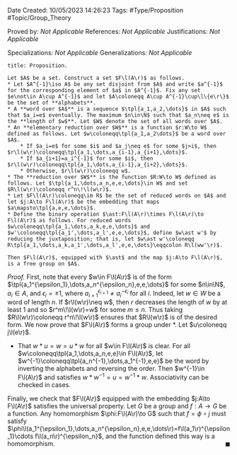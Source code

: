 <div class="topSpace"></div>

Date Created: 10/05/2023 14:26:23
Tags: #Type/Proposition #Topic/Group_Theory

Proved by: <i>Not Applicable</i>
References: <i>Not Applicable</i>
Justifications: <i>Not Applicable</i>

Specializations: <i>Not Applicable</i>
Generalizations: <i>Not Applicable</i>

``` ad-Proposition
title: Proposition.

Let $A$ be a set. Construct a set $F\l(A\r)$ as follows.
* Let $A^{-1}\iso A$ be any set disjoint from $A$ and write $a^{-1}$ for the corresponding element of $a$ in $A^{-1}$. Fix any set $e\not\in A\cup A^{-1}$ and let $A\coloneqq A\cup A^{-1}\cup\l\{e\r\}$ be the set of **alphabets**.
* A **word over $A$** is a sequence $\tpl{a_1,a_2,\dots}$ in $A$ such that $a_i=e$ eventually. The maximum $n\in\N$ such that $a_n\neq e$ is the **length of $w$**. Let $W$ denote the set of all words over $A$.
* An **elementary reduction over $W$** is a function $r:W\to W$ defined as follows. Let $w\coloneqq\tpl{a_1,a_2\dots}$ be a word over $A$.
    * If $a_i=e$ for some $i$ and $a_j\neq e$ for some $j>i$, then $r\l(w\r)\coloneqq\tpl{a_1,\dots,a_{i-1},a_{i+1},\dots}$.
    * If $a_{i+1}=a_i^{-1}$ for some $i$, then $r\l(w\r)\coloneqq\tpl{a_1,\dots,a_{i-1},a_{i+2},\dots}$.
    * Otherwise, $r\l(w\r)\coloneqq w$.
* The **reduction over $W$** is the function $R:W\to W$ defined as follows. Let $\tpl{a_1,\dots,a_n,e,e,\dots}\in W$ and set $R\l(w\r)\coloneqq r^n\!\l(w\r)$.
* Let $F\l(A\r)\coloneqq\im R$ be the set of reduced words on $A$ and let $j:A\to F\l(A\r)$ be the embedding that maps $a\mapsto\tpl{a,e,e,\dots}$.
* Define the binary operation $\ast:F\l(A\r)\times F\l(A\r)\to F\l(A\r)$ as follows. For reduced words $w\coloneqq\tpl{a_1,\dots,a_k,e,e,\dots}$ and $w'\coloneqq\tpl{a_1',\dots,a_l',e,e,\dots}$, define $w\ast w'$ by reducing the juxtaposition; that is, let $w\ast w'\coloneqq R\tpl{a_1,\dots,a_k,a_1',\dots,a_l',e,e,\dots}\eqqcolon R\l(ww'\r)$.

Then $F\l(A\r)$, equipped with $\ast$ and the map $j:A\to F\l(A\r)$, is a free group on $A$.

```

<i>Proof.</i> First, note that every $w\in F\l(A\r)$ is of the form $\tpl{a_1^{\epsilon_1},\dots,a_n^{\epsilon_n},e,e,\dots}$ for some $n\in\N$, $a_i\in A$, and $\epsilon_i=\pm1$, where $a_{i+1}^{\epsilon_{i+1}}\neq a_i^{-\epsilon_i}$ for all $i$. Indeed, let $w\in W$ be a word of length $n$. If $r\l(w\r)\neq w$, then $r$ decreases the length of $w$ by at least $1$ and so $r^m\!\l(w\r)=w$ for some $m\leq n$. Thus taking $R\l(w\r)\coloneqq r^n\!\l(w\r)$ ensures that $R\l(w\r)$ is of the desired form. We now prove that $F\l(A\r)$ forms a group under $\ast$. Let $u\coloneqq j\l(e\r)$.
* That $w\ast u=w=u\ast w$ for all $w\in F\l(A\r)$ is clear. For all $w\coloneqq\tpl{a_1,\dots,a_n,e,e}\in F\l(A\r)$, let $w^{-1}\coloneqq\tpl{a_n^{-1},\dots,a_1^{-1},e,e}$ be the word by inverting the alphabets and reversing the order. Then $w^{-1}\in F\l(A\r)$ and satisfies $w\ast w^{-1}=u=w^{-1}\ast w$. Associativity can be checked in cases.

Finally, we check that $F\l(A\r)$ equipped with the embedding $j:A\to F\l(A\r)$ satisfies the universal property. Let $G$ be a group and $f:A\to G$ be a function. Any homomorphism $\phi:F\l(A\r)\to G$ such that $f=\phi\circ j$ must satisfy $\phi\l(a_1^{\epsilon_1},\dots,a_n^{\epsilon_n},e,e,\dots\r)=f\l(a_1\r)^{\epsilon_1}\cdots f\l(a_n\r)^{\epsilon_n}$, and the function defined this way is a homomorphism.<span style="float:right;">$\blacksquare$</span>
